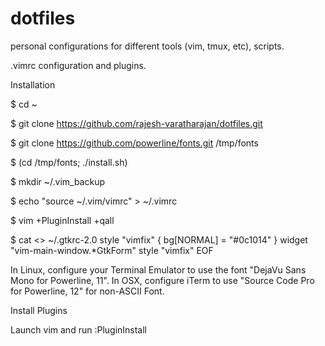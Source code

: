 dotfiles
========

personal configurations for different tools (vim, tmux, etc), scripts.

.vimrc configuration and plugins.

Installation

$ cd ~

$ git clone https://github.com/rajesh-varatharajan/dotfiles.git

$ git clone https://github.com/powerline/fonts.git /tmp/fonts

$ (cd /tmp/fonts; ./install.sh)

$ mkdir ~/.vim_backup

$ echo "source ~/.vim/vimrc" > ~/.vimrc

$ vim +PluginInstall +qall

$ cat <> ~/.gtkrc-2.0 style "vimfix" { bg[NORMAL] = "#0c1014" } widget "vim-main-window.*GtkForm" style "vimfix" EOF

In Linux, configure your Terminal Emulator to use the font "DejaVu Sans Mono for Powerline, 11".
In OSX, configure iTerm to use "Source Code Pro for Powerline, 12" for non-ASCII Font.

Install Plugins

Launch vim and run :PluginInstall
